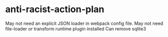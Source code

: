 # anti-racist-action-plan
May not need an explicit JSON loader in webpack config file.
May not need file-loader or transform runtime plugin installed
Can remove sqlite3